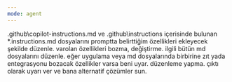 ```yaml
---
mode: agent
---
```

.github\copilot-instructions.md ve .github\instructions içerisinde bulunan *.instructions.md dosyalarını promptta belirttiğim özellikleri ekleyecek şekilde düzenle. varolan özellikleri bozma, değiştirme. ilgili bütün md dosyalarını düzenle. eğer uygulama veya md dosyalarında birbirine zıt yada entegrasyonu bozacak özellikler varsa beni uyar. düzenleme yapma. çıktı olarak uyarı ver ve bana alternatif çözümler sun.